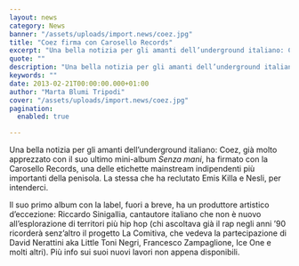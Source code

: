 ```yaml
---
layout: news
category: News
banner: "/assets/uploads/import.news/coez.jpg"
title: "Coez firma con Carosello Records"
excerpt: "Una bella notizia per gli amanti dell’underground italiano: Coez, già molto apprezzato con il suo ultimo mini-album Senza mani, ha firmato con la Carosello Records, una delle etichette mainstream indipendenti più importanti della penisola. La stessa che ha reclutato Emis Killa e Nesli, per intenderci. Il suo primo album con la label, fuori a breve, ha [&hellip"
quote: ""
description: "Una bella notizia per gli amanti dell’underground italiano: Coez, già molto apprezzato con il suo ultimo mini-album Senza mani, ha firmato con la Carosello Records, una delle etichette mainstream indipendenti più importanti della penisola. La stessa che ha reclutato Emis Killa e Nesli, per intenderci. Il suo primo album con la label, fuori a breve, ha [&hellip"
keywords: ""
date: 2013-02-21T00:00:00.000+01:00
author: "Marta Blumi Tripodi"
cover: "/assets/uploads/import.news/coez.jpg"
pagination:
  enabled: true

---
```


Una bella notizia per gli amanti dell’underground italiano: Coez, già molto apprezzato con il suo ultimo mini-album _Senza mani_, ha firmato con la Carosello Records, una delle etichette mainstream indipendenti più importanti della penisola. La stessa che ha reclutato Emis Killa e Nesli, per intenderci.

Il suo primo album con la label, fuori a breve, ha un produttore artistico d’eccezione: Riccardo Sinigallia, cantautore italiano che non è nuovo all’esplorazione di territori più hip hop (chi ascoltava già il rap negli anni ’90 ricorderà senz’altro il progetto La Comitiva, che vedeva la partecipazione di David Nerattini aka Little Toni Negri, Francesco Zampaglione, Ice One e molti altri). Più info sui suoi nuovi lavori non appena disponibili.